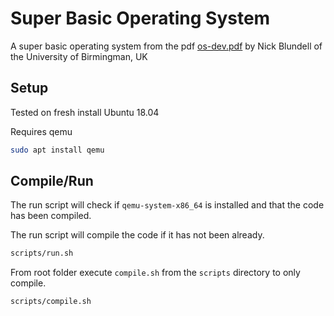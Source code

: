 # Super Basic Operating System

A super basic operating system from the pdf [os-dev.pdf](https://www.cs.bham.ac.uk/~exr/lectures/opsys/10_11/lectures/os-dev.pdf) by Nick Blundell of the University of Birmingman, UK

## Setup

Tested on fresh install Ubuntu 18.04

Requires qemu

```bash
sudo apt install qemu
```

## Compile/Run

The run script will check if `qemu-system-x86_64` is installed and that the code has been compiled.

The run script will compile the code if it has not been already.

```bash
scripts/run.sh
```

From root folder execute `compile.sh` from the `scripts` directory to only compile.

```bash
scripts/compile.sh
```
